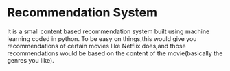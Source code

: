 # Recommendation System
It is a small content based recommendation system built using machine learning coded in python.
To be easy on things,this would give you recommendations of certain movies like Netflix does,and those recommendations would be based 
on the content of the movie(basically the genres you like).
